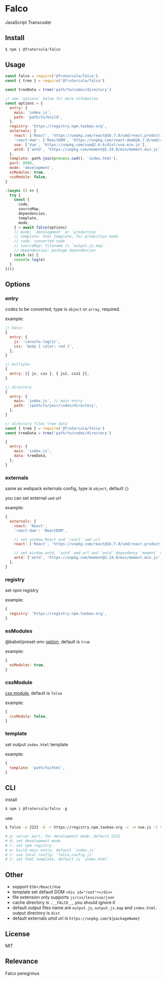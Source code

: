 # Falco

JavaScript Transcoder

## Install

```js
$ npm i @fratercula/falco
```

## Usage

```js
const falco = require('@fratercula/falco')
const { tree } = require('@fratercula/falco')

const treeData = tree('path/to/codes/directory')

// see `options` below for more infomation
const options = {
  entry: {
    main: 'index.js',
    path: 'path/to/build',
  },
  registry: 'https://registry.npm.taobao.org',
  externals: {
    react: ['React', 'https://unpkg.com/react@16.7.0/umd/react.production.min.js'],
    'react-dom': ['ReactDOM', 'https://unpkg.com/react-dom@16.7.0/umd/react-dom.production.min.js'],
    vue: ['Vue', 'https://unpkg.com/vue@2.6.6/dist/vue.min.js'],
    antd: ['antd', 'https://unpkg.com/moment@2.24.0/min/moment.min.js', 'https://unpkg.com/antd@3.13.0/dist/antd-with-locales.min.js'],
  },
  template: path.join(process.cwd(), 'index.html'),
  port: 8000,
  mode: 'development',
  esModules: true,
  cssModule: false,
}

;(async () => {
  try {
    const {
      code,
      sourceMap,
      dependencies,
      template,
      mode,
    } = await falco(options)
    // mode: `development` or `production`
    // template: html template, for production mode
    // code: converted code
    // sourceMap: filename is `output.js.map`
    // dependencies: package dependencies
  } catch (e) {
    console.log(e)
  }
})()
```

## Options

### entry

codes to be converted, type is `object` or `array`, required.

example:

```js
// basic
{
  entry: {
    js: 'console.log(1)',
    css: 'body { color: red }',
  },
}

// multiple
{
  entry: [{ js, css }, { js1, css1 }],
}

// directory
{
  entry: {
    main: 'index.js', // main entry
    path: '/path/to/your/codes/directory',
  },
}

// directory files tree data
const { tree } = require('@fratercula/falco')
const treeData = tree('path/to/codes/directory')

{
  entry: {
    main: 'index.js',
    data: treeData,
  },
}
```

### externals

same as webpack externals config, type is `object`, default `{}`

you can set external `umd` url

example:

```js
{
  externals: {
    react: 'React',
    'react-dom': 'ReactDOM',

    // set window.React and `react` umd url
    react: ['React', 'https://unpkg.com/react@16.7.0/umd/react.production.min.js'],

    // set window.antd, `antd` umd url and `antd` dependency `moment` umd url
    antd: ['antd', 'https://unpkg.com/moment@2.24.0/min/moment.min.js', 'https://unpkg.com/antd@3.13.0/dist/antd-with-locales.min.js'],
  },
}
```

### registry

set npm registry

example:

```js
{
  registry: 'https://registry.npm.taobao.org',
}
```

### esModules

@babel/preset-env [option](https://babeljs.io/docs/en/babel-preset-env#targetsesmodules), default is `true`

example:

```js
{
  esModules: true,
}
```

### cssModule

[css module](https://github.com/css-modules/css-modules), default is `false`

example:

```js
{
  cssModule: false,
}
```

### template

set output `index.html` template

example:

```js
{
  template: 'path/to/html',
}
```

## CLI

install

```js
$ npm i @fratercula/falco -g
```

use

```bash
$ falco -p 2222 -d -r https://registry.npm.taobao.org -c -m vue.js -t template.html

# p: server port, for development mode. default 2222
# d: set development mode
# r: set npm registry
# m: build main entry. default `index.js`
# c: use local config: `falco.config.js`
# t: set html template. default is `index.html`
```

## Other

- support `ES6+/React/Vue`
- template set default DOM `<div id="root"></div>`
- file extension only supports `js/css/less/vue/json`
- cache directory is `.__FALCO__`, you should ignore it
- default output files name are `output.js`, `output.js.map` and `index.html`. output directory is `dist`
- default externals umd url is `https://unpkg.com/${packageName}`

## License

MIT

## Relevance

Falco peregrinus
